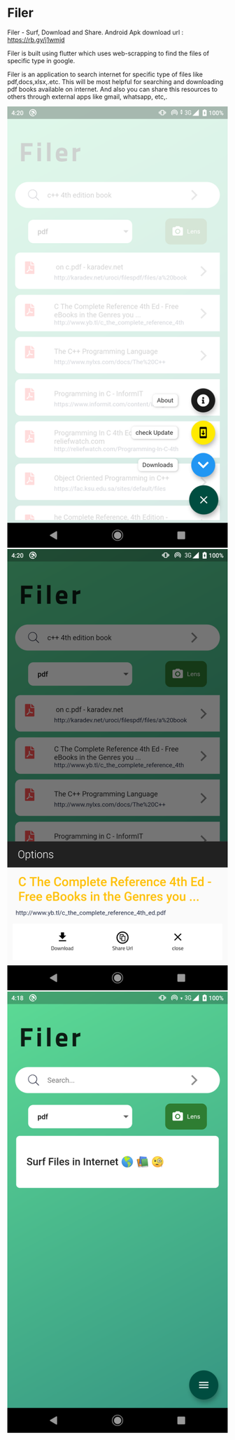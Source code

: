 

# Filer

Filer - Surf, Download and Share.
Android Apk download url : https://rb.gy/j1wmjd

Filer is built using flutter which uses web-scrapping to find the files of specific type in google.

Filer is an application to search internet for specific type of files like pdf,docs,xlsx,.etc. This will be most helpful for searching and downloading pdf books available on internet. And also you can share this resources to others through external apps like gmail, whatsapp, etc,.

![Home](screenshots/sc1.png "")
![Results](screenshots/sc2.png "")
![Options](screenshots/sc3.png "")
